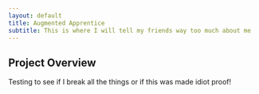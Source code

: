 ```yaml
---
layout: default
title: Augmented Apprentice
subtitle: This is where I will tell my friends way too much about me
---
```

## Project Overview

Testing to see if I break all the things or if this was made idiot proof!
